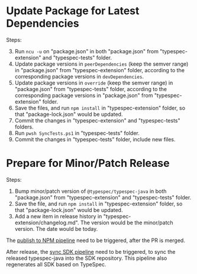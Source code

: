 # Update Package for Latest Dependencies

Steps:

<!-- 1. In "core" folder, run `git pull upstream main` to fetch latest commit from upstream or origin.
2. Go back to project root (`cd ..`). Commit the change in "core" folder. -->
3. Run `ncu -u` on "package.json" in both "package.json" from "typespec-extension" and "typespec-tests" folder.
4. Update package versions in `peerDependencies` (keep the semver range) in "package.json" from "typespec-extension" folder, according to the corresponding package versions in `devDependencies`.
5. Update package versions in `override` (keep the semver range) in "package.json" from "typespec-tests" folder, according to the corresponding package versions in "package.json" from "typespec-extension" folder.
6. Save the files, and run `npm install` in "typespec-extension" folder, so that "package-lock.json" would be updated.
7. Commit the changes in "typespec-extension" and "typespec-tests" folders.
8. Run `pwsh SyncTests.ps1` in "typespec-tests" folder.
9. Commit the changes in "typespec-tests" folder, include new files.

# Prepare for Minor/Patch Release

Steps:

1. Bump minor/patch version of `@typespec/typespec-java` in both "package.json" from "typespec-extension" and "typespec-tests" folder.
2. Save the file, and run `npm install` in "typespec-extension" folder, so that "package-lock.json" would be updated.
3. Add a new item in release history in "typespec-extension/changelog.md". The version would be the minor/patch version. The date would be today.

The [publish to NPM pipeline](https://dev.azure.com/azure-sdk/internal/_build?definitionId=5618) need to be triggered, after the PR is merged.

After release, the [sync SDK pipeline](https://dev.azure.com/azure-sdk/internal/_build?definitionId=6270) need to be triggered, to sync the released typespec-java into the SDK repository.
This pipeline also regenerates all SDK based on TypeSpec.
